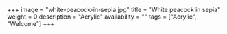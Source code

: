 +++
image = "white-peacock-in-sepia.jpg"
title = "White peacock in sepia"
weight = 0
description = "Acrylic"
availability = ""
tags = ["Acrylic", "Welcome"]
+++

